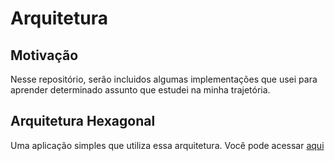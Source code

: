 # Arquitetura

## Motivação
Nesse repositório, serão incluidos algumas implementações que usei para aprender determinado assunto que estudei na minha trajetória.

## Arquitetura Hexagonal
Uma aplicação simples que utiliza essa arquitetura. Você pode acessar [aqui](https://github.com/tiagosteiner/arquitetura/tree/main/sample-hex-arch)

